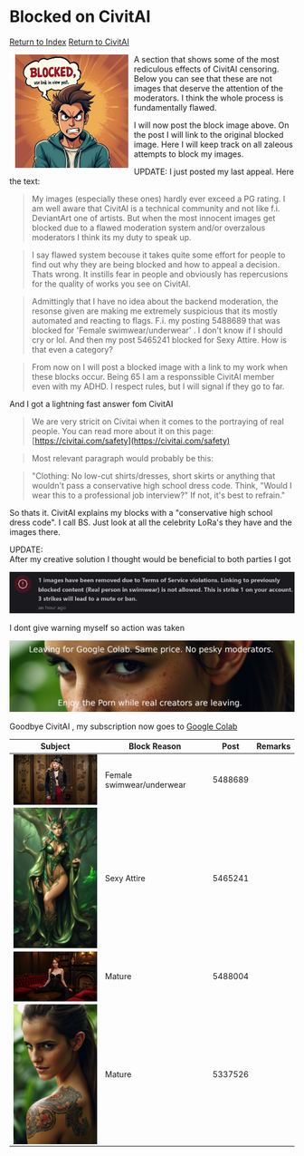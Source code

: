 # Blocked on CivitAI

[Return to Index](/) [Return to CivitAI](..)

<img align="left" width="200" src="ComfyUI_6.png" hspace="10">

 A section that shows some of the most rediculous effects of CivitAI censoring.
 Below you can see that these are not images that deserve the attention of the moderators.
 I think the whole process is fundamentally flawed.
 
 I will now post the block image above. On the post I will link to the original blocked image. Here I will keep track on all zaleous attempts to block my images.
 
 UPDATE: I just posted my last appeal. Here the text:
 



> My images (especially these ones) hardly ever exceed a PG rating. I am well aware that CivitAI is a technical community and not like f.i. DeviantArt one of artists. But when the most innocent images get blocked due to a flawed moderation system and/or overzalous moderators I think its my duty to speak up. 

> I say flawed system becouse it takes quite some effort for people to find out why they are being blocked and how to appeal a decision. Thats wrong. It instills fear in people and obviously has repercusions for the quality of works you see on CivitAI.

> Admittingly that I have no idea about the backend moderation, the resonse given are making me extremely suspicious that its mostly automated and reacting to flags. F.i. my posting 5488689 that was blocked for 'Female swimwear/underwear' . I don't know if I should cry or lol.  And then my post 5465241 blocked for Sexy Attire. How is that even a category?

> From now on I will post a blocked image with a link to my work when these blocks occur. Being 65 I am a responssible CivitAI member even with my ADHD. I respect rules, but I will signal if they go to far.


And I got a lightning fast answer fom CivitAI


> We are very stricit on Civitai when it comes to the portraying of real people. You can read more about it on this page: [https://civitai.com/safety](https://civitai.com/safety)

> Most relevant paragraph would probably be this:

> "Clothing: No low-cut shirts/dresses, short skirts or anything that wouldn't pass a conservative high school dress code. Think, "Would I wear this to a professional job interview?" If not, it's best to refrain."



So thats it. CivitAI explains my blocks with a "conservative high school dress code". I call BS. Just look at all the celebrity LoRa's they have and the images there. 

UPDATE:  
After my creative solution I thought would be beneficial to both parties I got

![strike](strike.png)  

I dont give warning myself so action was taken

![leaving](banner2.jpeg)

Goodbye CivitAI , my subscription now goes to [Google Colab](https://colab.research.google.com/signup)

| Subject | Block Reason | Post | Remarks |
| ------- | ------------ | ---- | ------- |
|<img align="left" width="200" src="Chloe GraceMoretzFlux.jpeg">| Female swimwear/underwear |5488689||
|<img align="left" width="200" src="arianagrande.jpeg">| Sexy Attire |5465241||
|<img align="left" width="200" src="emmastone.png">| Mature |5488004||
|<img align="left" width="200" src="emma.png">| Mature | 5337526 | |

